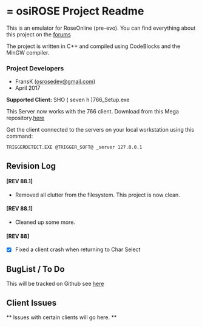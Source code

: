 = osiROSE Project Readme
=========================
This is an emulator for RoseOnline (pre-evo).
You can find everything about this project on the [forums](http://forum.dev-osrose.com/viewforum.php?f=22&sid=2412f221f4fecf90b46ed994534d6985)

The project is written in C++ and compiled using CodeBlocks and the MinGW compiler. 

### Project Developers
- FransK  (osrosedev@gmail.com)
- April 2017

**Supported Client:** SHO ( seven h )766_Setup.exe


This Server now works with the 766 client. Download from this Mega repository.[here](https://mega.nz/#F!8AkG3TzJ!6eoMc65tHmF_d_6nAvf8ZA)

Get the client connected to the servers on your local workstation using this command:
```
TRIGGERDETECT.EXE @TRIGGER_SOFT@ _server 127.0.0.1
```

## Revision Log
#### [REV 88.1] 
* Removed all clutter from the filesystem. This project is now clean.
#### [REV 88.1]
* Cleaned up some more.
#### [REV 88]
-[x] Fixed a client crash when returning to Char Select	


## BugList / To Do 
This will be tracked on Github see [here](https://github.com/osRoseDev/osiRose/issues)

## Client Issues
** Issues with certain clients will go here. **
